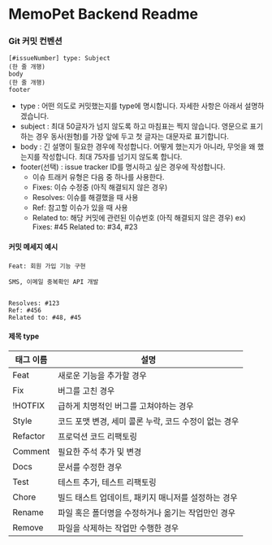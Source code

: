 # MemoPet Backend Readme

### Git 커밋 컨벤션
    [#issueNumber] type: Subject
    (한 줄 개행)
    body
    (한 줄 개행)
    footer

- type : 어떤 의도로 커밋했는지를 type에 명시합니다. 자세한 사항은 아래서 설명하겠습니다.
- subject : 최대 50글자가 넘지 않도록 하고 마침표는 찍지 않습니다. 영문으로 표기하는 경우 동사(원형)를 가장 앞에 두고 첫 글자는 대문자로 표기합니다. 
- body : 긴 설명이 필요한 경우에 작성합니다. 어떻게 했는지가 아니라, 무엇을 왜 했는지를 작성합니다. 최대 75자를 넘기지 않도록 합니다. 
- footer(선택) : issue tracker ID를 명시하고 싶은 경우에 작성합니다.
  - 이슈 트래커 유형은 다음 중 하나를 사용한다.
  - Fixes: 이슈 수정중 (아직 해결되지 않은 경우)
  - Resolves: 이슈를 해결했을 때 사용
  - Ref: 참고할 이슈가 있을 때 사용
  - Related to: 해당 커밋에 관련된 이슈번호 (아직 해결되지 않은 경우)
  ex) Fixes: #45 Related to: #34, #23
  
#### 커밋 메세지 예시
    Feat: 회원 가입 기능 구현

    SMS, 이메일 중복확인 API 개발
    
    
    Resolves: #123
    Ref: #456
    Related to: #48, #45

#### 제목 type
|태그 이름|설명|
|---|---|
|Feat|새로운 기능을 추가할 경우|
|Fix|버그를 고친 경우|
|!HOTFIX|급하게 치명적인 버그를 고쳐야하는 경우|
|Style|코드 포맷 변경, 세미 콜론 누락, 코드 수정이 없는 경우|
|Refactor|프로덕션 코드 리팩토링|
|Comment|필요한 주석 추가 및 변경|
|Docs|문서를 수정한 경우|
|Test|테스트 추가, 테스트 리팩토링|
|Chore|빌드 태스트 업데이트, 패키지 매니저를 설정하는 경우|
|Rename|파일 혹은 폴더명을 수정하거나 옮기는 작업만인 경우|
|Remove|파일을 삭제하는 작업만 수행한 경우|

